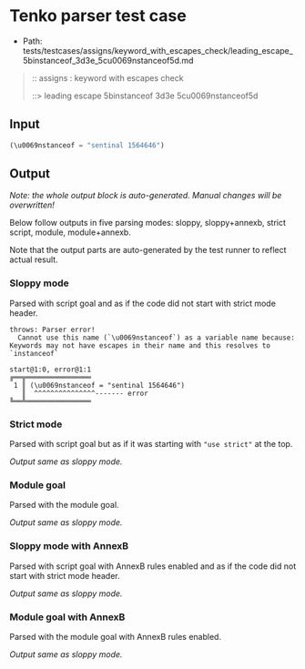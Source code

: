 # Tenko parser test case

- Path: tests/testcases/assigns/keyword_with_escapes_check/leading_escape_5binstanceof_3d3e_5cu0069nstanceof5d.md

> :: assigns : keyword with escapes check
>
> ::> leading escape 5binstanceof 3d3e 5cu0069nstanceof5d

## Input

`````js
(\u0069nstanceof = "sentinal 1564646")
`````

## Output

_Note: the whole output block is auto-generated. Manual changes will be overwritten!_

Below follow outputs in five parsing modes: sloppy, sloppy+annexb, strict script, module, module+annexb.

Note that the output parts are auto-generated by the test runner to reflect actual result.

### Sloppy mode

Parsed with script goal and as if the code did not start with strict mode header.

`````
throws: Parser error!
  Cannot use this name (`\u0069nstanceof`) as a variable name because: Keywords may not have escapes in their name and this resolves to `instanceof`

start@1:0, error@1:1
╔══╦════════════════
 1 ║ (\u0069nstanceof = "sentinal 1564646")
   ║  ^^^^^^^^^^^^^^^------- error
╚══╩════════════════

`````

### Strict mode

Parsed with script goal but as if it was starting with `"use strict"` at the top.

_Output same as sloppy mode._

### Module goal

Parsed with the module goal.

_Output same as sloppy mode._

### Sloppy mode with AnnexB

Parsed with script goal with AnnexB rules enabled and as if the code did not start with strict mode header.

_Output same as sloppy mode._

### Module goal with AnnexB

Parsed with the module goal with AnnexB rules enabled.

_Output same as sloppy mode._
